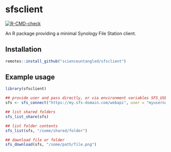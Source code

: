 
<!-- README.md is generated from README.Rmd. Please edit that file -->

# sfsclient

<!-- badges: start -->

[![R-CMD-check](https://github.com/scienceuntangled/sfsclient/actions/workflows/R-CMD-check.yaml/badge.svg)](https://github.com/scienceuntangled/sfsclient/actions/workflows/R-CMD-check.yaml)
<!-- badges: end -->

An R package providing a minimal Synology File Station client.

## Installation

``` r
remotes::install_github("scienceuntangled/sfsclient")
```

## Example usage

``` r
library(sfsclient)

## provide user and pass directly, or via environment variables SFS_USER and SFS_PASS
sfs <- sfs_connect("https://my.sfs-domain.com/webapi", user = "myusername", pass = "mypassword")

## list shared folders
sfs_list_share(sfs)

## list folder contents
sfs_list(sfs, "/some/shared/folder")

## download file or folder
sfs_download(sfs, "/some/path/file.png")
```
